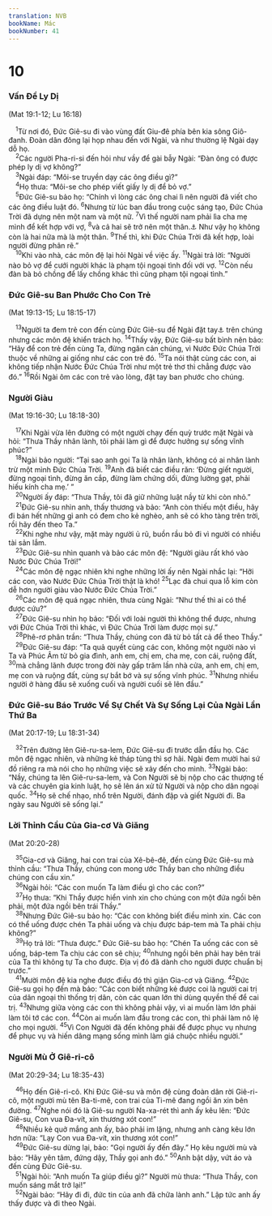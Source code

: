 ```yaml
---
translation: NVB
bookName: Mác 
bookNumber: 41
---
```


<div class="title"><h1>10</h1><h3>Vấn Đề Ly Dị </h3><p>(Mat 19:1-12; Lu 16:18) </p></div>
<span class="verse mac_10_1"> <sup>1</sup>Từ nơi đó, Đức Giê-su đi vào vùng đất Giu-đê phía bên kia sông Giô-đanh. Đoàn dân đông lại họp nhau đến với Ngài, và như thường lệ Ngài dạy dỗ họ. <br/></span>
<span class="verse mac_10_2"> <sup>2</sup>Các người Pha-ri-si đến hỏi như vầy để gài bẫy Ngài: “Đàn ông có được phép ly dị vợ không?” <br/></span>
<span class="verse mac_10_3"> <sup>3</sup>Ngài đáp: “Môi-se truyền dạy các ông điều gì?” <br/></span>
<span class="verse mac_10_4"> <sup>4</sup>Họ thưa: “Môi-se cho phép viết giấy ly dị để bỏ vợ.” <br/></span>
<span class="verse mac_10_5"> <sup>5</sup>Đức Giê-su bảo họ: “Chính vì lòng các ông chai lì nên người đã viết cho các ông điều luật đó. </span>
<span class="verse mac_10_6"><sup>6</sup>Nhưng từ lúc ban đầu trong cuộc sáng tạo, Đức Chúa Trời đã dựng nên một nam và một nữ. </span>
<span class="verse mac_10_7"><sup>7</sup>Vì thế người nam phải lìa cha mẹ mình để kết hợp với vợ, </span>
<span class="verse mac_10_8"><sup>8</sup>và cả hai sẽ trở nên một thân.<a data-toggle="tooltip" data-placement="bottom" title="Nt: Thịt">⚓</a> Như vậy họ không còn là hai nữa mà là một thân. </span>
<span class="verse mac_10_9"><sup>9</sup>Thế thì, khi Đức Chúa Trời đã kết hợp, loài người đừng phân rẽ.” <br/></span>
<span class="verse mac_10_10"> <sup>10</sup>Khi vào nhà, các môn đệ lại hỏi Ngài về việc ấy. </span>
<span class="verse mac_10_11"><sup>11</sup>Ngài trả lời: “Người nào bỏ vợ để cưới người khác là phạm tội ngoại tình đối với vợ. </span>
<span class="verse mac_10_12"><sup>12</sup>Còn nếu đàn bà bỏ chồng để lấy chồng khác thì cũng phạm tội ngoại tình.” <br/></span>
<div class="title"><h3>Đức Giê-su Ban Phước Cho Con Trẻ </h3><p>(Mat 19:13-15; Lu 18:15-17) </p></div>
<span class="verse mac_10_13"> <sup>13</sup>Người ta đem trẻ con đến cùng Đức Giê-su để Ngài đặt tay<a data-toggle="tooltip" data-placement="bottom" title="rờ">⚓</a> trên chúng nhưng các môn đệ khiển trách họ. </span>
<span class="verse mac_10_14"><sup>14</sup>Thấy vậy, Đức Giê-su bất bình nên bảo: “Hãy để con trẻ đến cùng Ta, đừng ngăn cản chúng, vì Nước Đức Chúa Trời thuộc về những ai giống như các con trẻ đó. </span>
<span class="verse mac_10_15"><sup>15</sup>Ta nói thật cùng các con, ai không tiếp nhận Nước Đức Chúa Trời như một trẻ thơ thì chẳng được vào đó.” </span>
<span class="verse mac_10_16"><sup>16</sup>Rồi Ngài ôm các con trẻ vào lòng, đặt tay ban phước cho chúng. <br/></span>
<div class="title"><h3>Người Giàu </h3><p>(Mat 19:16-30; Lu 18:18-30) </p></div>
<span class="verse mac_10_17"> <sup>17</sup>Khi Ngài vừa lên đường có một người chạy đến quỳ trước mặt Ngài và hỏi: “Thưa Thầy nhân lành, tôi phải làm gì để được hưởng sự sống vĩnh phúc?” <br/></span>
<span class="verse mac_10_18"> <sup>18</sup>Ngài bảo người: “Tại sao anh gọi Ta là nhân lành, không có ai nhân lành trừ một mình Đức Chúa Trời. </span>
<span class="verse mac_10_19"><sup>19</sup>Anh đã biết các điều răn: ‘Đừng giết người, đừng ngoại tình, đừng ăn cắp, đừng làm chứng dối, đừng lường gạt, phải hiếu kính cha mẹ.’ ” <br/></span>
<span class="verse mac_10_20"> <sup>20</sup>Người ấy đáp: “Thưa Thầy, tôi đã giữ những luật nầy từ khi còn nhỏ.” <br/></span>
<span class="verse mac_10_21"> <sup>21</sup>Đức Giê-su nhìn anh, thấy thương và bảo: “Anh còn thiếu một điều, hãy đi bán hết những gì anh có đem cho kẻ nghèo, anh sẽ có kho tàng trên trời, rồi hãy đến theo Ta.” <br/></span>
<span class="verse mac_10_22"> <sup>22</sup>Khi nghe như vậy, mặt mày người ủ rũ, buồn rầu bỏ đi vì người có nhiều tài sản lắm. <br/></span>
<span class="verse mac_10_23"> <sup>23</sup>Đức Giê-su nhìn quanh và bảo các môn đệ: “Người giàu rất khó vào Nước Đức Chúa Trời!” <br/></span>
<span class="verse mac_10_24"> <sup>24</sup>Các môn đệ ngạc nhiên khi nghe những lời ấy nên Ngài nhắc lại: “Hỡi các con, vào Nước Đức Chúa Trời thật là khó! </span>
<span class="verse mac_10_25"><sup>25</sup>Lạc đà chui qua lỗ kim còn dễ hơn người giàu vào Nước Đức Chúa Trời.” <br/></span>
<span class="verse mac_10_26"> <sup>26</sup>Các môn đệ quá ngạc nhiên, thưa cùng Ngài: “Như thế thì ai có thể được cứu?” <br/></span>
<span class="verse mac_10_27"> <sup>27</sup>Đức Giê-su nhìn họ bảo: “Đối với loài người thì không thể được, nhưng với Đức Chúa Trời thì khác, vì Đức Chúa Trời làm được mọi sự.” <br/></span>
<span class="verse mac_10_28"> <sup>28</sup>Phê-rơ phân trần: “Thưa Thầy, chúng con đã từ bỏ tất cả để theo Thầy.” <br/></span>
<span class="verse mac_10_29"> <sup>29</sup>Đức Giê-su đáp: “Ta quả quyết cùng các con, không một người nào vì Ta và Phúc Âm từ bỏ gia đình, anh em, chị em, cha mẹ, con cái, ruộng đất, </span>
<span class="verse mac_10_30"><sup>30</sup>mà chẳng lãnh được trong đời này gấp trăm lần nhà cửa, anh em, chị em, mẹ con và ruộng đất, cùng sự bắt bớ và sự sống vĩnh phúc. </span>
<span class="verse mac_10_31"><sup>31</sup>Nhưng nhiều người ở hàng đầu sẽ xuống cuối và người cuối sẽ lên đầu.” <br/></span>
<div class="title"><h3>Đức Giê-su Báo Trước Về Sự Chết Và Sự Sống Lại Của Ngài Lần Thứ Ba </h3><p>(Mat 20:17-19; Lu 18:31-34) </p></div>
<span class="verse mac_10_32"> <sup>32</sup>Trên đường lên Giê-ru-sa-lem, Đức Giê-su đi trước dẫn đầu họ. Các môn đệ ngạc nhiên, và những kẻ tháp tùng thì sợ hãi. Ngài đem mười hai sứ đồ riêng ra mà nói cho họ những việc sẽ xảy đến cho mình. </span>
<span class="verse mac_10_33"><sup>33</sup>Ngài bảo: “Nầy, chúng ta lên Giê-ru-sa-lem, và Con Người sẽ bị nộp cho các thượng tế và các chuyên gia kinh luật, họ sẽ lên án xử tử Người và nộp cho dân ngoại quốc. </span>
<span class="verse mac_10_34"><sup>34</sup>Họ sẽ chế nhạo, nhổ trên Người, đánh đập và giết Người đi. Ba ngày sau Người sẽ sống lại.” <br/></span>
<div class="title"><h3>Lời Thỉnh Cầu Của Gia-cơ Và Giăng </h3><p>(Mat 20:20-28) </p></div>
<span class="verse mac_10_35"> <sup>35</sup>Gia-cơ và Giăng, hai con trai của Xê-bê-đê, đến cùng Đức Giê-su mà thỉnh cầu: “Thưa Thầy, chúng con mong ước Thầy ban cho những điều chúng con cầu xin.” <br/></span>
<span class="verse mac_10_36"> <sup>36</sup>Ngài hỏi: “Các con muốn Ta làm điều gì cho các con?” <br/></span>
<span class="verse mac_10_37"> <sup>37</sup>Họ thưa: “Khi Thầy được hiển vinh xin cho chúng con một đứa ngồi bên phải, một đứa ngồi bên trái Thầy.” <br/></span>
<span class="verse mac_10_38"> <sup>38</sup>Nhưng Đức Giê-su bảo họ: “Các con không biết điều mình xin. Các con có thể uống được chén Ta phải uống và chịu được báp-tem mà Ta phải chịu không?” <br/></span>
<span class="verse mac_10_39"> <sup>39</sup>Họ trả lời: “Thưa được.” Đức Giê-su bảo họ: “Chén Ta uống các con sẽ uống, báp-tem Ta chịu các con sẽ chịu; </span>
<span class="verse mac_10_40"><sup>40</sup>nhưng ngồi bên phải hay bên trái của Ta thì không tự Ta cho được. Địa vị đó đã dành cho người được chuẩn bị trước.” <br/></span>
<span class="verse mac_10_41"> <sup>41</sup>Mười môn đệ kia nghe được điều đó thì giận Gia-cơ và Giăng. </span>
<span class="verse mac_10_42"><sup>42</sup>Đức Giê-su gọi họ đến mà bảo: “Các con biết những kẻ được coi là người cai trị của dân ngoại thì thống trị dân, còn các quan lớn thì dùng quyền thế để cai trị. </span>
<span class="verse mac_10_43"><sup>43</sup>Nhưng giữa vòng các con thì không phải vậy, vì ai muốn làm lớn phải làm tôi tớ các con. </span>
<span class="verse mac_10_44"><sup>44</sup>Còn ai muốn làm đầu trong các con, thì phải làm nô lệ cho mọi người. </span>
<span class="verse mac_10_45"><sup>45</sup>Vì Con Người đã đến không phải để được phục vụ nhưng để phục vụ và hiến dâng mạng sống mình làm giá chuộc nhiều người.” <br/></span>
<div class="title"><h3>Người Mù Ở Giê-ri-cô </h3><p>(Mat 20:29-34; Lu 18:35-43) </p></div>
<span class="verse mac_10_46"> <sup>46</sup>Họ đến Giê-ri-cô. Khi Đức Giê-su và môn đệ cùng đoàn dân rời Giê-ri-cô, một người mù tên Ba-ti-mê, con trai của Ti-mê đang ngồi ăn xin bên đường. </span>
<span class="verse mac_10_47"><sup>47</sup>Nghe nói đó là Giê-su người Na-xa-rét thì anh ấy kêu lên: “Đức Giê-su, Con vua Đa-vít, xin thương xót con!” <br/></span>
<span class="verse mac_10_48"> <sup>48</sup>Nhiều kẻ quở mắng anh ấy, bảo phải im lặng, nhưng anh càng kêu lớn hơn nữa: “Lạy Con vua Đa-vít, xin thương xót con!” <br/></span>
<span class="verse mac_10_49"> <sup>49</sup>Đức Giê-su dừng lại, bảo: “Gọi người ấy đến đây.” Họ kêu người mù và bảo: “Hãy yên tâm, đứng dậy, Thầy gọi anh đó.” </span>
<span class="verse mac_10_50"><sup>50</sup>Anh bật dậy, vứt áo và đến cùng Đức Giê-su. <br/></span>
<span class="verse mac_10_51"> <sup>51</sup>Ngài hỏi: “Anh muốn Ta giúp điều gì?” Người mù thưa: “Thưa Thầy, con muốn sáng mắt trở lại!” <br/></span>
<span class="verse mac_10_52"> <sup>52</sup>Ngài bảo: “Hãy đi đi, đức tin của anh đã chữa lành anh.” Lập tức anh ấy thấy được và đi theo Ngài. <br/></span>
